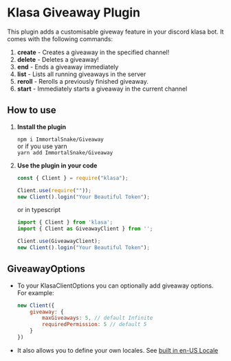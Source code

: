 # Klasa Giveaway Plugin

This plugin adds a customisable giveway feature in your discord klasa bot. It comes with the following commands:

1. **create** - Creates a giveaway in the specified channel!
2. **delete** - Deletes a giveaway!
3. **end** - Ends a giveaway immediately
4. **list** - Lists all running giveaways in the server
5. **reroll** - Rerolls a previously finished giveaway.
6. **start** - Immediately starts a giveaway in the current channel

## How to use

1. **Install the plugin**

   `npm i ImmortalSnake/Giveaway`\
   or if you use yarn\
   `yarn add ImmortalSnake/Giveaway`

2. **Use the plugin in your code**

   ```js
   const { Client } = require("klasa");

   Client.use(require(""));
   new Client().login("Your Beautiful Token");
   ```

   or in typescript

   ```ts
   import { Client } from 'klasa';
   import { Client as GiveawayClient } from '';

   Client.use(GiveawayClient);
   new Client().login("Your Beautiful Token");
   ```

## GiveawayOptions

* To your KlasaClientOptions you can optionally add giveaway options. For example:
  
  ```js
  new Client({
      giveaway: {
          maxGiveaways: 5, // default Infinite
          requiredPermission: 5 // default 5
      }
  })
  ```

* It also allows you to define your own locales. See [built in en-US Locale](./src/languages/en-US.ts)
